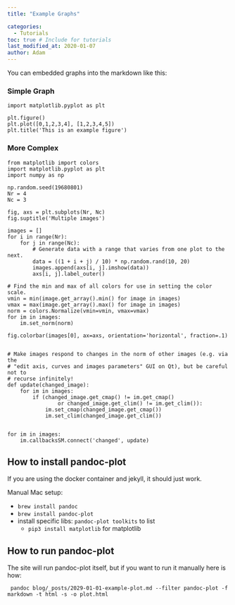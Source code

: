 ```yaml
---
title: "Example Graphs"

categories: 
  - Tutorials
toc: true # Include for tutorials
last_modified_at: 2020-01-07
author: Adam
---
```

You can embedded graphs into the markdown like this:

### Simple Graph

``` matplotlib
import matplotlib.pyplot as plt

plt.figure()
plt.plot([0,1,2,3,4], [1,2,3,4,5])
plt.title('This is an example figure')
```

### More Complex

``` matplotlib
from matplotlib import colors
import matplotlib.pyplot as plt
import numpy as np

np.random.seed(19680801)
Nr = 4
Nc = 3

fig, axs = plt.subplots(Nr, Nc)
fig.suptitle('Multiple images')

images = []
for i in range(Nr):
    for j in range(Nc):
        # Generate data with a range that varies from one plot to the next.
        data = ((1 + i + j) / 10) * np.random.rand(10, 20)
        images.append(axs[i, j].imshow(data))
        axs[i, j].label_outer()

# Find the min and max of all colors for use in setting the color scale.
vmin = min(image.get_array().min() for image in images)
vmax = max(image.get_array().max() for image in images)
norm = colors.Normalize(vmin=vmin, vmax=vmax)
for im in images:
    im.set_norm(norm)

fig.colorbar(images[0], ax=axs, orientation='horizontal', fraction=.1)


# Make images respond to changes in the norm of other images (e.g. via the
# "edit axis, curves and images parameters" GUI on Qt), but be careful not to
# recurse infinitely!
def update(changed_image):
    for im in images:
        if (changed_image.get_cmap() != im.get_cmap()
                or changed_image.get_clim() != im.get_clim()):
            im.set_cmap(changed_image.get_cmap())
            im.set_clim(changed_image.get_clim())


for im in images:
    im.callbacksSM.connect('changed', update)

```

## How to install pandoc-plot

If you are using the docker container and jekyll, it should just work.  

Manual Mac setup:

* `brew install pandoc`
* `brew install pandoc-plot`
* install specific libs: `pandoc-plot toolkits` to list
  * `pip3 install matplotlib` for matplotlib

## How to run pandoc-plot

The site will run pandoc-plot itself, but if you want to run it manually here is how:

```
 pandoc blog/_posts/2029-01-01-example-plot.md --filter pandoc-plot -f markdown -t html -s -o plot.html
```
